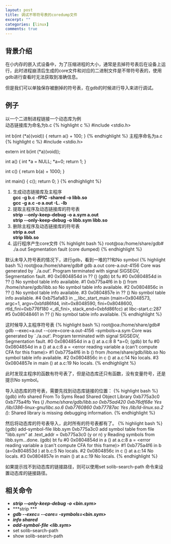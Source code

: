 ```yaml
---
layout: post
title: 调试不带符号表的coredump文件
excerpt: ""
categories: [linux]
comments: true
---
```


## 背景介绍
在小内存的嵌入式设备中，为了压缩进程的大小，通常是去掉符号表后在设备上运行，此时进程崩溃后生成的core文件和对应的二进制文件是不带符号表的，使用gdb进行查看时无法获取到准确信息。

但是我们可以单独保存被删掉的符号表，在gdb的时候进行导入来进行调试。

## 例子
以一个二进制进程链接一个动态库为例<br>
动态链接库为命名为b.c
{% highlight c %}
#include <stdio.h>

int b(int (*a)(void))
{
	return a() + 100;
}
{% endhighlight %}
主程序命名为a.c
{% highlight c %}
#include <stdio.h>

extern int b(int (*a)(void));

int a() 
{
	int *a = NULL;
	*a=0;
	return 1;
}

int c()
{
	return b(a) + 1000;
}

int main()
{
	c();
	return 0;
}
{% endhighlight %}

1. 生成动态链接库及主程序  
    **gcc -g  b.c -fPIC -shared -o libb.so**  
    **gcc -g a.c -o a.out -L. -lb**
2. 提取主程序及动态链接库的符号表  
    **strip --only-keep-debug -o a.sym a.out**  
    **strip --only-keep-debug -o libb.sym libb.so**
3. 删除主程序及动态链接库的符号表  
    **strip a.out**  
    **strip libb.so**
4. 运行程序产生core文件
{% highlight bash %}
    root@oa:/home/share/gdb# ./a.out
    Segmentation fault (core dumped)
{% endhighlight %}

默认未导入符号表的情况下，进行gdb，看到一堆的??和No symbol
{% highlight bash %}
root@oa:/home/share/gdb# gdb a.out core-a.out-4156
Core was generated by `./a.out'.
Program terminated with signal SIGSEGV, Segmentation fault.
#0  0x0804854d in ?? ()
(gdb) bt fu
#0  0x0804854d in ?? ()
No symbol table info available.
#1  0xb775a4f6 in b () from /home/share/gdb/libb.so
No symbol table info available.
#2  0x0804856c in ?? ()
No symbol table info available.
#3  0x0804857e in ?? ()
No symbol table info available.
#4  0xb75afa83 in __libc_start_main (main=0x8048573, argc=1, argv=0xbfd86fd4, init=0x8048590, fini=0x8048600, rtld_fini=0xb776f180 <_dl_fini>, stack_end=0xbfd86fcc) at libc-start.c:287
#5  0x08048461 in ?? ()
No symbol table info available.
{% endhighlight %}

这时候导入主程序符号表
{% highlight bash %}
root@oa:/home/share/gdb# gdb --exec=a.out --core=core-a.out-4156 -symbols=a.sym
Core was generated by `./a.out'.
Program terminated with signal SIGSEGV, Segmentation fault.
#0  0x0804854d in a () at a.c:8
8	 *a=0;
(gdb) bt  fu
#0  0x0804854d in a () at a.c:8
        a = <error reading variable a (can't compute CFA for this frame)>
#1  0xb775a4f6 in b () from /home/share/gdb/libb.so
No symbol table info available.
#2  0x0804856c in c () at a.c:14
No locals.
#3  0x0804857e in main () at a.c:19
No locals.
{% endhighlight %}

此时发现主程序的函数有符号表了，但是动态库还只有函数，没有变量符号，还是提示No symbol。

导入动态库的符号表，需要先找到动态库链接的位置：
{% highlight bash %}
(gdb) info shared
From        To          Syms Read   Shared Object Library
0xb775a3c0  0xb775a4fb  Yes (*)     /home/share/gdb/libb.so
0xb75ad420  0xb76df68e  Yes         /lib/i386-linux-gnu/libc.so.6
0xb7760860  0xb77787ac  Yes         /lib/ld-linux.so.2
(*): Shared library is missing debugging information.
{% endhighlight %}

然后将动态库的符号表导入，此时所有的符号表都有了。
{% highlight bash %}
(gdb) add-symbol-file libb.sym 0xb775a3c0
add symbol table from file "libb.sym" at
    .text_addr = 0xb775a3c0
(y or n) y
Reading symbols from libb.sym...done.
(gdb) bt fu
#0  0x0804854d in a () at a.c:8
        a = <error reading variable a (can't compute CFA for this frame)>
#1  0xb775a4f6 in b (a=0x804853d <a>) at b.c:5
No locals.
#2  0x0804856c in c () at a.c:14
No locals.
#3  0x0804857e in main () at a.c:19
No locals.
{% endhighlight %}

如果提示找不到动态库的链接路径，则可以使用set solib-search-path <path>命令来设置动态库的链接路径。

## 相关命令
* ***strip --only-keep-debug -o <bin.sym> <bin>***
* ***strip <bin> ***
* ***gdb --exec=<bin> --core=<core> -symbols=<bin.sym>***
* ***info shared***
* ***add-symbol-file <lib.sym> <address>***
* set solib-search-path <path>
* show solib-search-path
